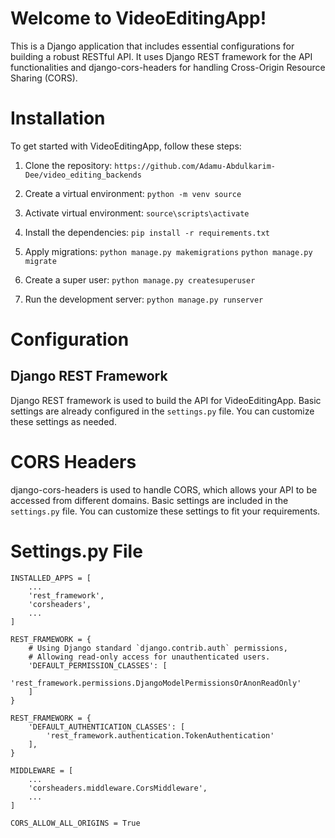 # Welcome to VideoEditingApp! 
This is a Django application that includes essential configurations for building a robust RESTful API. It uses Django REST framework for the API functionalities and django-cors-headers for handling Cross-Origin Resource Sharing (CORS).

# Installation
To get started with VideoEditingApp, follow these steps:
1. Clone the repository:
    `https://github.com/Adamu-Abdulkarim-Dee/video_editing_backends`

2. Create a virtual environment:
    `python -m venv source`

3. Activate virtual environment:
    `source\scripts\activate`

4. Install the dependencies:
    `pip install -r requirements.txt`

5. Apply migrations:
    `python manage.py makemigrations`
    `python manage.py migrate`

6. Create a super user:
    `python manage.py createsuperuser`

7. Run the development server:
    `python manage.py runserver`

# Configuration
## Django REST Framework
Django REST framework is used to build the API for VideoEditingApp. Basic settings are already configured in the `settings.py` file. You can customize these settings as needed.

# CORS Headers
django-cors-headers is used to handle CORS, which allows your API to be accessed from different domains. Basic settings are included in the `settings.py` file. You can customize these settings to fit your requirements.

# Settings.py File
```
INSTALLED_APPS = [
    ...
    'rest_framework',
    'corsheaders',
    ...
]

REST_FRAMEWORK = {
    # Using Django standard `django.contrib.auth` permissions,
    # Allowing read-only access for unauthenticated users.
    'DEFAULT_PERMISSION_CLASSES': [
        'rest_framework.permissions.DjangoModelPermissionsOrAnonReadOnly'
    ]
}

REST_FRAMEWORK = {
    'DEFAULT_AUTHENTICATION_CLASSES': [
        'rest_framework.authentication.TokenAuthentication'
    ],
}

MIDDLEWARE = [
    ...
    'corsheaders.middleware.CorsMiddleware',
    ...
]

CORS_ALLOW_ALL_ORIGINS = True

```

